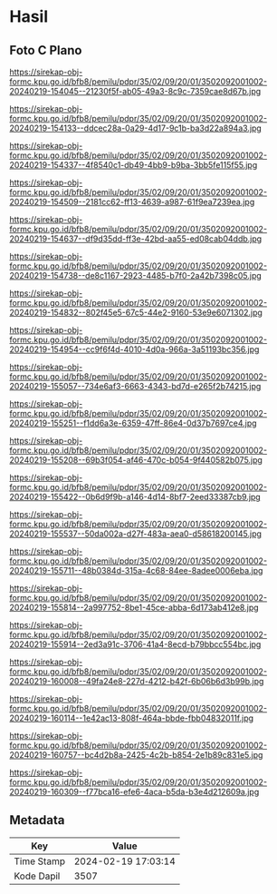 # Hasil

## Foto C Plano

https://sirekap-obj-formc.kpu.go.id/bfb8/pemilu/pdpr/35/02/09/20/01/3502092001002-20240219-154045--21230f5f-ab05-49a3-8c9c-7359cae8d67b.jpg

https://sirekap-obj-formc.kpu.go.id/bfb8/pemilu/pdpr/35/02/09/20/01/3502092001002-20240219-154133--ddcec28a-0a29-4d17-9c1b-ba3d22a894a3.jpg

https://sirekap-obj-formc.kpu.go.id/bfb8/pemilu/pdpr/35/02/09/20/01/3502092001002-20240219-154337--4f8540c1-db49-4bb9-b9ba-3bb5fe115f55.jpg

https://sirekap-obj-formc.kpu.go.id/bfb8/pemilu/pdpr/35/02/09/20/01/3502092001002-20240219-154509--2181cc62-ff13-4639-a987-61f9ea7239ea.jpg

https://sirekap-obj-formc.kpu.go.id/bfb8/pemilu/pdpr/35/02/09/20/01/3502092001002-20240219-154637--df9d35dd-ff3e-42bd-aa55-ed08cab04ddb.jpg

https://sirekap-obj-formc.kpu.go.id/bfb8/pemilu/pdpr/35/02/09/20/01/3502092001002-20240219-154738--de8c1167-2923-4485-b7f0-2a42b7398c05.jpg

https://sirekap-obj-formc.kpu.go.id/bfb8/pemilu/pdpr/35/02/09/20/01/3502092001002-20240219-154832--802f45e5-67c5-44e2-9160-53e9e6071302.jpg

https://sirekap-obj-formc.kpu.go.id/bfb8/pemilu/pdpr/35/02/09/20/01/3502092001002-20240219-154954--cc9f6f4d-4010-4d0a-966a-3a51193bc356.jpg

https://sirekap-obj-formc.kpu.go.id/bfb8/pemilu/pdpr/35/02/09/20/01/3502092001002-20240219-155057--734e6af3-6663-4343-bd7d-e265f2b74215.jpg

https://sirekap-obj-formc.kpu.go.id/bfb8/pemilu/pdpr/35/02/09/20/01/3502092001002-20240219-155251--f1dd6a3e-6359-47ff-86e4-0d37b7697ce4.jpg

https://sirekap-obj-formc.kpu.go.id/bfb8/pemilu/pdpr/35/02/09/20/01/3502092001002-20240219-155208--69b3f054-af46-470c-b054-9f440582b075.jpg

https://sirekap-obj-formc.kpu.go.id/bfb8/pemilu/pdpr/35/02/09/20/01/3502092001002-20240219-155422--0b6d9f9b-a146-4d14-8bf7-2eed33387cb9.jpg

https://sirekap-obj-formc.kpu.go.id/bfb8/pemilu/pdpr/35/02/09/20/01/3502092001002-20240219-155537--50da002a-d27f-483a-aea0-d58618200145.jpg

https://sirekap-obj-formc.kpu.go.id/bfb8/pemilu/pdpr/35/02/09/20/01/3502092001002-20240219-155711--48b0384d-315a-4c68-84ee-8adee0006eba.jpg

https://sirekap-obj-formc.kpu.go.id/bfb8/pemilu/pdpr/35/02/09/20/01/3502092001002-20240219-155814--2a997752-8be1-45ce-abba-6d173ab412e8.jpg

https://sirekap-obj-formc.kpu.go.id/bfb8/pemilu/pdpr/35/02/09/20/01/3502092001002-20240219-155914--2ed3a91c-3706-41a4-8ecd-b79bbcc554bc.jpg

https://sirekap-obj-formc.kpu.go.id/bfb8/pemilu/pdpr/35/02/09/20/01/3502092001002-20240219-160008--49fa24e8-227d-4212-b42f-6b06b6d3b99b.jpg

https://sirekap-obj-formc.kpu.go.id/bfb8/pemilu/pdpr/35/02/09/20/01/3502092001002-20240219-160114--1e42ac13-808f-464a-bbde-fbb04832011f.jpg

https://sirekap-obj-formc.kpu.go.id/bfb8/pemilu/pdpr/35/02/09/20/01/3502092001002-20240219-160757--bc4d2b8a-2425-4c2b-b854-2e1b89c831e5.jpg

https://sirekap-obj-formc.kpu.go.id/bfb8/pemilu/pdpr/35/02/09/20/01/3502092001002-20240219-160309--f77bca16-efe6-4aca-b5da-b3e4d212609a.jpg


## Metadata

| Key        | Value               |
| ---------- | ------------------- |
| Time Stamp | 2024-02-19 17:03:14 |
| Kode Dapil | 3507                |



